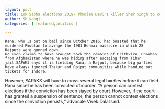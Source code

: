 ```yaml
---
layout: post
title: Lok Sabha elections 2019- Phoolan Devi's killer Sher Singh to contest from indore 
author: Shivangi
categories: [ featured,politics ]
 
---
```

    Rana, who is out on bail since October 2016, had boasted that he murdered Phoolan to avenge the 1981 Behmai massacre in which 28 Rajputs were gunned down.
    He even claims to have brought back the remains of Prithviraj Chouhan from Afghanistan where he was hiding after escaping from Tihar jail.SAPAKS says it is fielding Rana, a Rajput, because big parties have always ignored Thakur and Rajput communities while handing out tickets for Indore.

However, SAPAKS will have to cross several legal hurdles before it can field Rana since he has been convicted of murder. “A person can contest elections if the conviction has been stayed by court. However, if the court has granted a suspension of sentence, the person cannot contest elections since the conviction persists,” advocate Vivek Dalal said. 